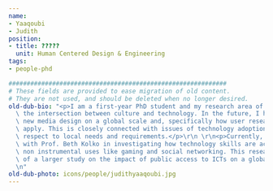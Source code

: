 ```yaml
---
name:
- Yaaqoubi
- Judith
position:
- title: ?????
  unit: Human Centered Design & Engineering
tags:
- people-phd

############################################################
# These fields are provided to ease migration of old content.
# They are not used, and should be deleted when no longer desired.
old-dub-bio: "<p>I am a first-year PhD student and my research area of interest is\
  \ the intersection between culture and technology. In the future, I hope to explore\
  \ new media design on a global scale and, specifically how user research methods\
  \ apply. This is closely connected with issues of technology adoption and use with\
  \ respect to local needs and requirements.</p>\r\n \r\n<p>Currently, I am working\
  \ with Prof. Beth Kolko in investigating how technology skills are acquired through\
  \ non instrumental uses like gaming and social networking. This research is part\
  \ of a larger study on the impact of public access to ICTs on a global scale.</p>\r\
  \n"
old-dub-photo: icons/people/judithyaaqoubi.jpg
---
```

